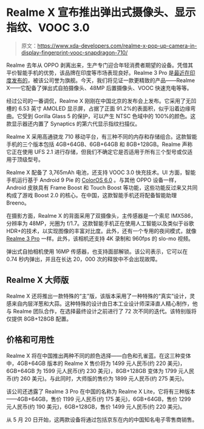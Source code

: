 # Realme X 宣布推出弹出式摄像头、显示指纹、VOOC 3.0

> 原文：<https://www.xda-developers.com/realme-x-pop-up-camera-in-display-fingerprint-vooc-snapdragon-710/>

Realme 去年从 OPPO 剥离出来，生产专门迎合年轻消费者期望的设备。凭借其平价智能手机的优势，该品牌在印度等市场表现良好。Realme 3 Pro 是[最近在印度发布的](https://www.xda-developers.com/realme-3-pro-with-snapdragon-710-vooc-20w-fast-charging-64mp-camera-mode-launched-in-india/)，被该公司誉为旗舰。今天，我们将见证一款更精致的产品——Realme X——它配备了弹出式自拍摄像头、48MP 后置摄像头、VOOC 快速充电等等。

经过公司的一番调侃，Realme X 刚刚在中国北京的发布会上发布。它采用了无凹槽的 6.53 英寸 AMOLED 显示屏，占据了正面 91.2%的表面积，似乎沿着边缘弯曲。它受到 Gorilla Glass 5 的保护，可以产生 NTSC 色域中的 100%的颜色。这款显示器还内置了 Synaptics 的第六代显示指纹扫描仪。

Realme X 采用高通骁龙 710 移动平台，有三种不同的内存和存储组合。这款智能手机的三个版本包括 4GB+64GB、6GB+64GB 和 8GB+128GB。Realme 声称它正在使用 UFS 2.1 进行存储，但我们不确定它是否适用于所有三个型号或仅适用于顶级型号。

Realme X 配备了 3,765mAh 电池，还支持 VOOC 3.0 快充技术。UI 方面，智能手机运行基于 Android 9 Pie 的 [ColorOS 6.0](https://www.xda-developers.com/oppo-announces-coloros-6-coming-to-the-r17-r15-r11-and-more/) 。与其他 OPPO 设备一样，Android 皮肤具有 Frame Boost 和 Touch Boost 等功能，这些功能反过来又共同构成了游戏 Boost 2.0 的核心。在中国，这款智能手机还将配备智能助理 Breeno。

在摄影方面，Realme X 的背面采用了双摄像头，主传感器是一个索尼 IMX586，分辨率为 48MP，光圈为 f/1.7。这款智能手机正在使用人工智能以及类似于谷歌 HDR+的技术，以实现图像的丰富对比度。此外，还有一个专用的夜间模式，就像 [Realme 3 Pro](https://www.xda-developers.com/realme-3-pro-first-impressions-hands-on-review/) 一样。此外，该相机还支持 4K 录制和 960fps 的 slo-mo 视频。

弹出式自拍相机使用 16MP 传感器，也支持面部解锁。该公司表示，它可以在 0.74 秒内弹出，并且在长达 20，000 次的释放中不会出现故障。

## Realme X 大师版

Realme X 还将推出一款特殊的“主”版，该版本采用了一种特殊的“真实”设计，灵感来自内层洋葱和大蒜。这种特殊的设计由日本工业设计师深泽直人精心制作，他与 Realme 团队合作，在选择最终设计之前进行了 72 次不同的迭代。该特别版将仅提供 8GB+128GB 配置。

## 价格和可用性

Realme X 将在中国推出两种不同的颜色选择——白色和孔雀蓝。在这三种变体中，4GB+64GB 版本的 Realme X 售价将为 1499 元人民币(约 220 美元)，6GB+64GB 为 1599 元人民币(约 230 美元)，8GB+128GB 变体为 1799 元人民币(约 260 美元)。与此同时，大师版的售价为 1899 元人民币(约 275 美元)。

该公司还透露了 Realme 3 Pro 在中国的名称为 Realme X Lite，它将有三种版本——4GB+64GB，售价 1199 元人民币(约 175 美元)，6GB+64GB，售价 1299 元人民币(约 190 美元)，6GB+128GB，售价 1499 元人民币(约 220 美元)。

从 5 月 20 日开始，这两款设备将通过包括京东在内的中国知名电子零售商销售。